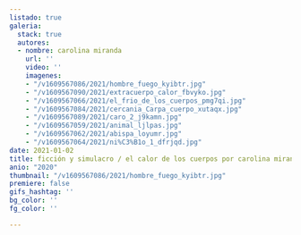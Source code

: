 ```yaml
---
listado: true
galeria:
  stack: true
  autores:
  - nombre: carolina miranda
    url: ''
    video: ''
    imagenes:
    - "/v1609567086/2021/hombre_fuego_kyibtr.jpg"
    - "/v1609567090/2021/extracuerpo_calor_fbvyko.jpg"
    - "/v1609567066/2021/el_frio_de_los_cuerpos_pmg7qi.jpg"
    - "/v1609567084/2021/cercania_Carpa_cuerpo_xutaqx.jpg"
    - "/v1609567089/2021/caro_2_j9kamn.jpg"
    - "/v1609567059/2021/animal_ljlpas.jpg"
    - "/v1609567062/2021/abispa_loyumr.jpg"
    - "/v1609567064/2021/ni%C3%B1o_1_dfrjqd.jpg"
date: 2021-01-02
title: ficción y simulacro / el calor de los cuerpos por carolina miranda
anio: "2020"
thumbnail: "/v1609567086/2021/hombre_fuego_kyibtr.jpg"
premiere: false
gifs_hashtag: ''
bg_color: ''
fg_color: ''

---
```

